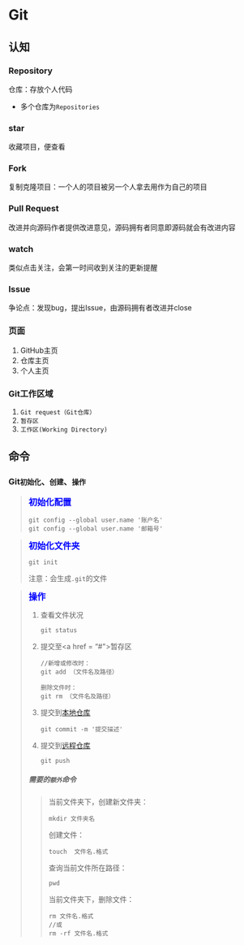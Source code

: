 # Git

## 认知

### Repository

仓库：存放个人代码

* 多个仓库为`Repositories`

### star

收藏项目，便查看

### Fork

复制克隆项目：一个人的项目被另一个人拿去用作为自己的项目

### Pull Request

改进并向源码作者提供改进意见，源码拥有者同意即源码就会有改进内容

### watch

类似点击关注，会第一时间收到关注的更新提醒

### Issue

争论点：发现bug，提出Issue，由源码拥有者改进并close



### 页面

1. GitHub主页
2. 仓库主页
3. 个人主页

### Git工作区域

1. `Git request（Git仓库）`
2. `暂存区`
3. `工作区(Working Directory)`



## 命令

### Git`初始化`、`创建`、`操作`

> <big style="color:blue;font-weight:900;">初始化配置</big>
>
> ```
> git config --global user.name '账户名'
> git config --global user.name '邮箱号'
> ```
>
> 

> <big style="color:blue;font-weight:900;">初始化文件夹</big>
>
> ```
> git init
> ```
>
> 注意：会生成`.git`的文件



> <big style="color:blue;font-weight:900;">操作</big>
>
> 1. 查看文件状况
>
>    ```
>    git status
>    ```
>
> 
>
> 2. 提交至<a href = “#">暂存区</a>
>
>    ```
>    //新增或修改时：
>    git add （文件名及路径）
>    
>    删除文件时：
>    git rm （文件名及路径）
>    ```
>
> 
>
> 3. 提交到<a href="#">本地仓库</a>
>
>    ```
>    git commit -m '提交描述'
>    ```
>
> 
>
> 4. 提交到<a href="#">远程仓库</a>
>
>    ```
>    git push
>    ```
>
> 
>
> ##### 需要的`额外`命令
>
> > 当前文件夹下，创建新文件夹：
> >
> > ```
> > mkdir 文件夹名
> > ```
> >
> > 创建文件：
> >
> > ```
> > touch  文件名.格式
> > ```
> >
> > 查询当前文件所在路径：
> >
> > ```
> > pwd
> > ```
> >
> > 当前文件夹下，删除文件：
> >
> > ```
> > rm 文件名.格式
> > //或
> > rm -rf 文件名.格式
> > ```
> >
> > 
